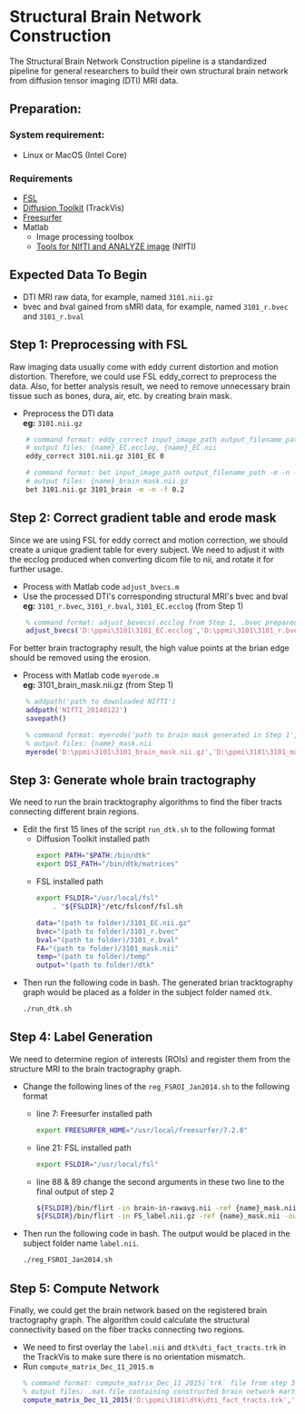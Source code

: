 # Structural Brain Network Construction
The Structural Brain Network Construction pipeline is a standardized pipeline for general researchers to build their own structural brain network from diffusion tensor imaging (DTI) MRI data. 
## Preparation:
### System requirement:
- Linux or MacOS (Intel Core)
### Requirements
- [FSL](https://fsl.fmrib.ox.ac.uk/fsl/fslwiki/FSL)
- [Diffusion Toolkit](http://trackvis.org/) (TrackVis)
- [Freesurfer](https://surfer.nmr.mgh.harvard.edu/fswiki/DownloadAndInstall) 
- Matlab
  - Image processing toolbox
  - [Tools for NIfTI and ANALYZE image](https://www.mathworks.com/matlabcentral/fileexchange/8797-tools-for-nifti-and-analyze-image) (NIfTI)
## Expected Data To Begin
- DTI MRI raw data, for example, named `3101.nii.gz`
- bvec and bval gained from sMRI data, for example, named `3101_r.bvec` and `3101_r.bval`
## Step 1: Preprocessing with FSL
Raw imaging data usually come with eddy current distortion and motion distortion. Therefore, we could use FSL eddy_correct to preprocess the data. Also, for better analysis result, we need to remove unnecessary brain tissue such as bones, dura, air, etc. by creating brain mask.
- Preprocess the DTI data  
**eg:** `3101.nii.gz`

```bash
    # command format: eddy_correct input_image_path output_filename_path index
    # output files: {name}_EC.ecclog, {name}_EC.nii
    eddy_correct 3101.nii.gz 3101_EC 0

    # command format: bet input_image_path output_filename_path -m -n -f 0.2
    # output files: {name}_brain_mask.nii.gz
    bet 3101.nii.gz 3101_brain -m -n -f 0.2
```

## Step 2: Correct gradient table and erode mask
Since we are using FSL for eddy correct and motion correction, we should create a unique gradient table for every subject. We need to adjust it with the ecclog produced when converting dicom file to nii, and rotate it for further usage.
<!-- If you have used the FSL GUI for eddy and movement correction (and not ‘eddy’ or ‘dtipreprocess’), then you will need, for each subject, to create individualised gradient tables
(.bvec) based on the ecclog (called “data.ecclog”, which is an output file after correction is
complete in FSL), as suggested by Leemans and Jones (2009) and Rohde et al. (2004). To do
this, type in the following fdt_rotate_bvecs command
http://jeromemallershandbookofstructuralbrainmrianalysis.yolasite.com/resources/Jeromes_Structural_MRI_analysis_handbook_April2017_Part1.pdf -->
- Process with Matlab code `adjust_bvecs.m`  
- Use the processed DTI's corresponding structural MRI's bvec and bval  
**eg:** `3101_r.bvec`, `3101_r.bval`, `3101_EC.ecclog` (from Step 1)

```matlab
    % command format: adjust_bevecs(.ecclog from Step 1, .bvec prepared, output adjusted {name}.bevc)
    adjust_bvecs('D:\ppmi\3101\3101_EC.ecclog','D:\ppmi\3101\3101_r.bvec','D:\ppmi\3101\3101_adjs.bvec')
```

For better brain tractography result, the high value points at the brian edge should be removed using the erosion.
<!-- https://brainvisa.info/axon/en/processes/AnaT1toBrainMask.html -->
- Process with Matlab code `myerode.m`  
**eg:** 3101_brain_mask.nii.gz (from Step 1)  
    
```matlab
    % addpath('path to downloaded NIfTI')
    addpath('NIfTI_20140122')
    savepath()

    % command format: myerode('path to brain mask generated in Step 1','output brain mask path')
    % output files: {name}_mask.nii
    myerode('D:\ppmi\3101\3101_brain_mask.nii.gz','D:\ppmi\3101\3101_mask.nii')
```

## Step 3: Generate whole brain tractography
We need to run the brain tracktography algorithms to find the fiber tracts connecting different brain regions.
- Edit the first 15 lines of the script `run_dtk.sh` to the following format
    - Diffusion Toolkit installed path
        ```bash
        export PATH="$PATH:/bin/dtk"
        export DSI_PATH="/bin/dtk/matrices"
        ```
    - FSL installed path
        ```bash
        export FSLDIR="/usr/local/fsl"
            . "${FSLDIR}"/etc/fslconf/fsl.sh

        data="(path to folder)/3101_EC.nii.gz"
        bvec="(path to folder)/3101_r.bvec"
        bval="(path to folder)/3101_r.bval"
        FA="(path to folder)/3101_mask.nii"
        temp="(path to folder)/temp"
        output="(path to folder)/dtk"
        ```
- Then run the following code in bash. The generated brian tracktography graph would be placed as a folder in the subject folder named `dtk`. 
    ```bash
    ./run_dtk.sh
    ```
    
## Step 4: Label Generation
We need to determine region of interests (ROIs) and register them from the structure MRI to the brain tractography graph.
- Change the following lines of the `reg_FSROI_Jan2014.sh` to the following format

    - line 7:        Freesurfer installed path
        ```bash
        export FREESURFER_HOME="/usr/local/freesurfer/7.2.0"
        ```

    - line 21:       FSL installed path
        ```bash
        export FSLDIR="/usr/local/fsl"
        ```

    - line 88 & 89  change the second arguments in these two line to the final output of step 2
        ```bash
        ${FSLDIR}/bin/flirt -in brain-in-rawavg.nii -ref {name}_mask.nii -out brain-in-DTI.nii.gz -omat TM.mat -cost corratio -dof 12  -interp nearestneighbour
        ${FSLDIR}/bin/flirt -in FS_label.nii.gz -ref {name}_mask.nii -out label.nii.gz -applyxfm -init TM.mat -interp nearestneighbour
        ```
- Then run the following code in bash. The output would be placed in the subject folder name `label.nii`.
    ```bash
    ./reg_FSROI_Jan2014.sh
    ```
## Step 5: Compute Network
Finally, we could get the brain network based on the registered brain tractography graph. The algorithm could calculate the structural connectivity based on the fiber tracks connecting two regions.
- We need to first overlay the `label.nii` and `dtk\dti_fact_tracts.trk` in the TrackVis to make sure there is no orientation mismatch.
- Run `compute_matrix_Dec_11_2015.m`
    ```matlab
    % command format: compute_matrix_Dec_11_2015(`trk` file from step 3,`label.nii` from step 4, output path, threshold)
    % output files: .mat file containing constructed brain network martrix
    compute_matrix_Dec_11_2015('D:\ppmi\3101\dtk\dti_fact_tracts.trk','D:\ppmi\3101\label.nii','D:\ppmi\3101\3101.mat',5)
    ```
